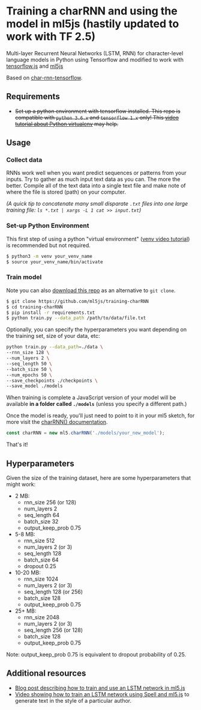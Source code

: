 # Training a charRNN and using the model in ml5js (hastily updated to work with TF 2.5)

Multi-layer Recurrent Neural Networks (LSTM, RNN) for character-level language models in Python using Tensorflow and modified to work with [tensorflow.js](https://js.tensorflow.org/) and [ml5js](https://ml5js.org/)

Based on [char-rnn-tensorflow](https://github.com/sherjilozair/char-rnn-tensorflow).

## Requirements

- <s>Set up a python environment with tensorflow installed. This repo is compatible with `python 3.6.x` and `tensorflow 1.x` only! This [video tutorial about Python virtualenv](https://youtu.be/nnhjvHYRsmM) may help.</s>

## Usage

### Collect data

RNNs work well when you want predict sequences or patterns from your inputs. Try to gather as much input text data as you can. The more the better. Compile all of the text data into a single text file and make note of where the file is stored (path) on your computer.

_(A quick tip to concatenate many small disparate `.txt` files into one large training file: `ls *.txt | xargs -L 1 cat >> input.txt`)_

### Set-up Python Environment

This first step of using a python "virtual environment" ([venv video tutorial](https://youtu.be/nnhjvHYRsmM)) is recommended but not required.

```bash
$ python3 -m venv your_venv_name
$ source your_venv_name/bin/activate
```

### Train model

Note you can also [download this repo](https://github.com/ml5js/training-charRNN) as an alternative to `git clone`.

```bash
$ git clone https://github.com/ml5js/training-charRNN
$ cd training-charRNN
$ pip install -r requirements.txt
$ python train.py --data_path /path/to/data/file.txt

```

Optionally, you can specify the hyperparameters you want depending on the training set, size of your data, etc:

```bash
python train.py --data_path=./data \
--rnn_size 128 \
--num_layers 2 \
--seq_length 50 \
--batch_size 50 \
--num_epochs 50 \
--save_checkpoints ./checkpoints \
--save_model ./models
```

When training is complete a JavaScript version of your model will be available **in a folder called `./models`** (unless you specify a different path.)

Once the model is ready, you'll just need to point to it in your ml5 sketch, for more visit the [charRNN() documentation](https://learn.ml5js.org/#/reference/charrnn).

```javascript
const charRNN = new ml5.charRNN('./models/your_new_model');
```

That's it!

## Hyperparameters

Given the size of the training dataset, here are some hyperparameters that might work:

- 2 MB:
  - rnn_size 256 (or 128)
  - num_layers 2
  - seq_length 64
  - batch_size 32
  - output_keep_prob 0.75
- 5-8 MB:
  - rnn_size 512
  - num_layers 2 (or 3)
  - seq_length 128
  - batch_size 64
  - dropout 0.25
- 10-20 MB:
  - rnn_size 1024
  - num_layers 2 (or 3)
  - seq_length 128 (or 256)
  - batch_size 128
  - output_keep_prob 0.75
- 25+ MB:
  - rnn_size 2048
  - num_layers 2 (or 3)
  - seq_length 256 (or 128)
  - batch_size 128
  - output_keep_prob 0.75

Note: output_keep_prob 0.75 is equivalent to dropout probability of 0.25.

## Additional resources

- [Blog post describing how to train and use an LSTM network in ml5.js](https://blog.paperspace.com/training-an-lstm-and-using-the-model-in-ml5-js/)
- [Video showing how to train an LSTM network using Spell and ml5.js](https://youtu.be/xfuVcfwtEyw) to generate text in the style of a particular author.

